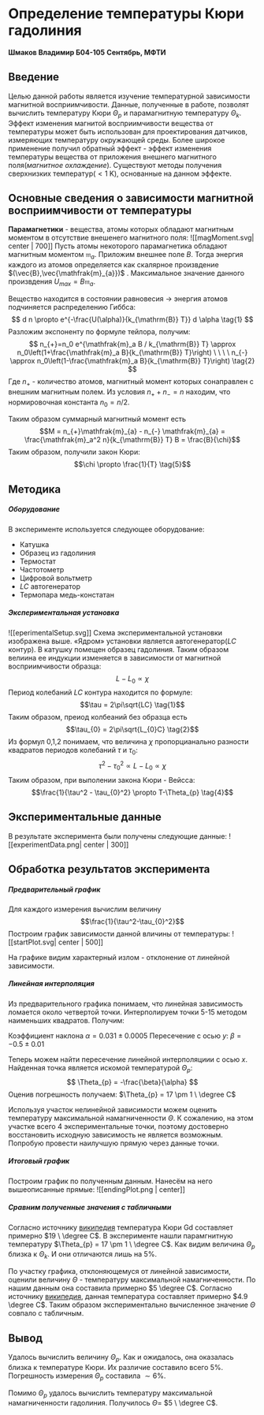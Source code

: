 # Определение температуры Кюри гадолиния
**Шмаков Владимир Б04-105**
**Сентябрь, МФТИ**

## Введение
Целью данной работы является изучение температурной зависимости магнитной восприимчивости. Данные, полученные в работе, позволят вычислить температуру Кюри $\Theta_{p}$ и парамагнитную температуру $\Theta_{k}$. 
Эффект изменения магнитой восприимчивости вещества от температуры может быть использован для проектирования датчиков, измеряющих температуру окружающей среды. 
Более широкое применение получил обратный эффект - эффект изменения температуры вещества от приложения внешнего магнитного поля(*магнитное охлаждение*). Существуют методы получения сверхнизких температур($<1 \ \text{K}$), основанные на данном эффекте. 

## Основные сведения о зависимости магнитной восприимчивости от температуры
**Парамагнетики** - вещества, атомы которых обладают магнитным моментом в отсутствие внешенего магнитного поля:
![[magMoment.svg| center | 700]]
Пусть атомы некоторого парамагнетика обладают магнитным моментом $\mathfrak{m}_{a}$.  Приложим внешнее поле $B$. Тогда энергия каждого из атомов определяется как скалярное произвдение $(\vec{B},\vec{\mathfrak{m}_{a}})$ . Максимальное значение данного произвдения $U_{max} = B\mathfrak{m}_{a}$. 

Вещество находится в состоянии равновесия → энергия атомов подчиняется распределению Гиббса:
$$
d n \propto e^{-\frac{U(\alpha)}{k_{\mathrm{B}} T}} d \alpha \tag{1}
$$
Разложим экспоненту по формуле тейлора, получим:
$$
n_{+}=n_0 e^{\mathfrak{m}_a B / k_{\mathrm{B}} T} \approx n_0\left(1+\frac{\mathfrak{m}_a B}{k_{\mathrm{B}} T}\right) \ \ \ \
n_{-} \approx n_0\left(1-\frac{\mathfrak{m}_a B}{k_{\mathrm{B}} T}\right) \tag{2}
$$
Где $n_{+}$ - количество атомов, магнитный момент которых сонаправлен с внешним магнитным полем.
Из условия $n_{+}+n_{-} = n$ находим, что нормировочная константа $n_{0} = n/2$. 

Таким образом суммарный магнитный момент есть $$M = n_{+}\mathfrak{m}_{a} - n_{-} \mathfrak{m}_{a} = \frac{\mathfrak{m}_a^2 n}{k_{\mathrm{B}} T} B = \frac{B}{\chi}$$
Таким образом, получили закон Кюри:$$\chi \propto \frac{1}{T} \tag{5}$$

## Методика
##### Оборудование
В эксперименте используется следующее оборудование:
- Катушка
- Образец из гадолиния
- Термостат
- Частотометр
- Цифровой вольтметр
- $LC$ автогенератор
- Термопара медь-констатан
##### Экспериментальная установка
![[eperimentalSetup.svg]] 
Схема экспериментальной установки изображена выше. 
«Ядром» установки является автогенератор($LC$ контур). В катушку помещен образец гадолиния. Таким образом велиина ее индукции изменяется в зависимости от  магнитной восприимчивости образца:$$L-L_{0} \propto \chi \tag{0}$$
Период колебаний $LC$ контура находится по формуле:$$\tau = 2\pi\sqrt{LC} \tag{1}$$
Таким образом, преиод колбеаний без образца есть $$\tau_{0} = 2\pi\sqrt{L_{0}C} \tag{2}$$
Из формул 0,1,2 понимаем, что величина $\chi$ пропорцианально разности квадратов периодов колебаний $\tau$ и $\tau_{0}$:
$$\tau^2 - \tau_{0}^2 \propto L - L_{0} \propto \chi \tag{3}$$
Таким образом, при выполении закона Кюри - Вейсса:
$$\frac{1}{\tau^2 - \tau_{0}^2} \propto T-\Theta_{p} \tag{4}$$

## Экспериментальные данные
В результате эксперимента были получены следующие данные:
![[experimentData.png| center | 300]]

## Обработка результатов эксперимента
##### Предварительный график
Для каждого измерения вычислим величину $$\frac{1}{\tau^2-\tau_{0}^2}$$
Построим график зависимости данной вличины от температуры:
![[startPlot.svg| center | 500]]

На графике видим характерный излом - отклонение от линейной зависимости.
##### Линейная интерполяция
Из предварительного графика понимаем, что линейная зависимость ломается около четвертой точки. Интерполируем точки 5-15 методом наименьших квадратов. Получим:

Коэффициент наклона $\alpha = 0.031 \pm 0.0005$
Пересечение с осью $y$: $\beta = -0.5 \pm 0.01$

Теперь можем найти пересечение линейной интерполяциии с осью $x$. Найденная точка является искомой температурой $\Theta_{p}$:
$$
\Theta_{p} = -\frac{\beta}{\alpha}
$$
Оценив погрешность получаем: $\Theta_{p} = 17 \pm 1 \ \degree C$

Используя участок нелинейной зависимости можем оценить температуру максимальной намагниченности $\Theta$. К сожалению, на этом участке всего 4 экспериментальные точки, поэтому достоверно восстановить исходную зависимость не является возможным. Попробую провести наилучшую прямую через данные точки. 
##### Итоговый график
Построим график по полученным данным. Нанесём на него вышеописанные прямые:
![[endingPlot.png | center]]
##### Сравним полученные значения с табличными 
Согласно источнику [википедия](https://ru.wikipedia.org/wiki/%D0%A2%D0%BE%D1%87%D0%BA%D0%B0_%D0%9A%D1%8E%D1%80%D0%B8#:~:text=%D0%A2%D0%BE%CC%81%D1%87%D0%BA%D0%B0%20%D0%9A%D1%8E%D1%80%D0%B8%CC%81%2C%20%D0%B8%D0%BB%D0%B8%20%D1%82%D0%B5%D0%BC%D0%BF%D0%B5%D1%80%D0%B0%D1%82%D1%83%CC%81%D1%80%D0%B0%20%D0%9A%D1%8E%D1%80%D0%B8%CC%81,%D0%9A%D1%8E%D1%80%D0%B8) температура Кюри Gd составляет примерно $19 \ \degree C$. 
В эксперименте нашли парамгнитную температуру $\Theta_{p} = 17 \pm 1 \ \degree C$. 
Как видим величина $\Theta_{p}$ близка к $\Theta_{k}$. И они отличаются лишь на $5 \%$. 

По участку графика, отклоняющемуся от линейной зависимости, оценили величину $\Theta$ - температуру максимальной намагниченности. По нашим данным она составила примерно $5 \degree C$. Согласно источнику [википедия](https://ru.wikipedia.org/wiki/%D0%93%D0%B0%D0%B4%D0%BE%D0%BB%D0%B8%D0%BD%D0%B8%D0%B9), данная температура составляет примерно $4.9 \degree C$. 
Таким образом экспериментально вычисленное значение $\Theta$ совпало с табличным.

## Вывод
Удалось вычислить величину $\Theta_{p}$. Как и ожидалось, она оказалась близка к температуре Кюри. Их различие составило всего $5\%$. 
Погрешность измерения $\Theta_{p}$ составила $\sim 6\%$. 

Помимо $\Theta_{p}$ удалось вычислить температуру максимальной намагниченности гадолиния. Получилось $\Theta =$ $5 \ \degree C$.
